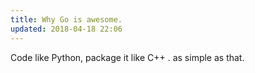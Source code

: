 ```yaml
---
title: Why Go is awesome.
updated: 2018-04-18 22:06
---
```

Code like Python, package it like C++ . as simple as that.
